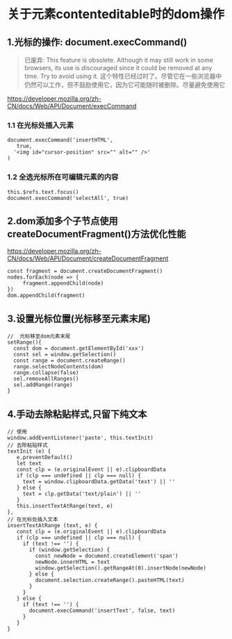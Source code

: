 # 关于元素contenteditable时的dom操作

## 1.光标的操作: document.execCommand()
>已废弃: This feature is obsolete. Although it may still work in some browsers, its use is discouraged since it could be removed at any time. Try to avoid using it.
这个特性已经过时了。尽管它在一些浏览器中仍然可以工作，但不鼓励使用它，因为它可能随时被删除。尽量避免使用它

https://developer.mozilla.org/zh-CN/docs/Web/API/Document/execCommand
### 1.1 在光标处插入元素
```
document.execCommand('insertHTML',
   true,
  '<img id="cursor-position" src="" alt="" />'
)
```
### 1.2 全选光标所在可编辑元素的内容
```
this.$refs.text.focus()
document.execCommand('selectAll', true)
```
## 2.dom添加多个子节点使用createDocumentFragment()方法优化性能
https://developer.mozilla.org/zh-CN/docs/Web/API/Document/createDocumentFragment
```
const fragment = document.createDocumentFragment()
nodes.forEach(node => {
     fragment.appendChild(node)
})
dom.appendChild(fragment)
```
## 3.设置光标位置(光标移至元素末尾)
```
//  光标移至dom元素末尾
setRange(){
  const dom = document.getElementById('xxx')
  const sel = window.getSelection()
  const range = document.createRange()
  range.selectNodeContents(dom)
  range.collapse(false)
  sel.removeAllRanges()
  sel.addRange(range)
}
```
## 4.手动去除粘贴样式,只留下纯文本
```
// 使用
window.addEventListener('paste', this.textInit)
// 去除粘贴样式
textInit (e) {
   e.preventDefault()
   let text
   const clp = (e.originalEvent || e).clipboardData
   if (clp === undefined || clp === null) {
     text = window.clipboardData.getData('text') || ''
   } else {
     text = clp.getData('text/plain') || ''
   }
   this.insertTextAtRange(text, e)
},
// 在光标处插入文本
insertTextAtRange (text, e) {
   const clp = (e.originalEvent || e).clipboardData
   if (clp === undefined || clp === null) {
     if (text !== '') {
       if (window.getSelection) {
         const newNode = document.createElement('span')
         newNode.innerHTML = text
         window.getSelection().getRangeAt(0).insertNode(newNode)
       } else {
         document.selection.createRange().pasteHTML(text)
       }
     }
   } else {
     if (text !== '') {
       document.execCommand('insertText', false, text)
     }
   }
}
```
